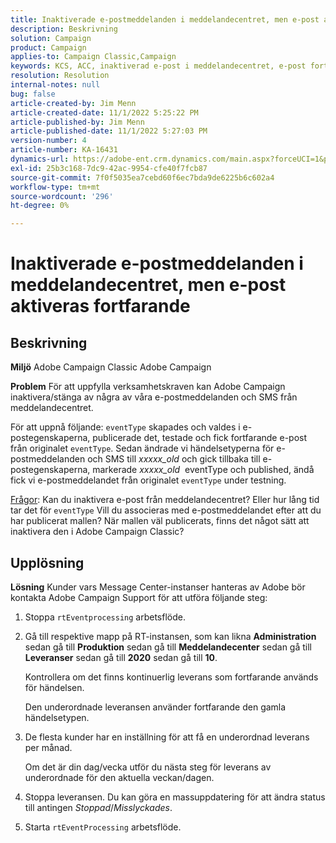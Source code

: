 ```yaml
---
title: Inaktiverade e-postmeddelanden i meddelandecentret, men e-post aktiveras fortfarande
description: Beskrivning
solution: Campaign
product: Campaign
applies-to: Campaign Classic,Campaign
keywords: KCS, ACC, inaktiverad e-post i meddelandecentret, e-post fortfarande utlöses, Adobe Campaign Classic, Adobe Campaign, felsökning
resolution: Resolution
internal-notes: null
bug: false
article-created-by: Jim Menn
article-created-date: 11/1/2022 5:25:22 PM
article-published-by: Jim Menn
article-published-date: 11/1/2022 5:27:03 PM
version-number: 4
article-number: KA-16431
dynamics-url: https://adobe-ent.crm.dynamics.com/main.aspx?forceUCI=1&pagetype=entityrecord&etn=knowledgearticle&id=ded77429-0a5a-ed11-9561-6045bd006a22
exl-id: 25b3c168-7dc9-42ac-9954-cfe40f7fcb87
source-git-commit: 7f0f5035ea7cebd60f6ec7bda9de6225b6c602a4
workflow-type: tm+mt
source-wordcount: '296'
ht-degree: 0%

---
```


# Inaktiverade e-postmeddelanden i meddelandecentret, men e-post aktiveras fortfarande

## Beskrivning


<b>Miljö</b>
Adobe Campaign Classic Adobe Campaign

<b>Problem</b>
För att uppfylla verksamhetskraven kan Adobe Campaign inaktivera/stänga av några av våra e-postmeddelanden och SMS från meddelandecentret.

För att uppnå följande: `eventType` skapades och valdes i e-postegenskaperna, publicerade det, testade och fick fortfarande e-post från originalet `eventType`.
Sedan ändrade vi händelsetyperna för e-postmeddelanden och SMS till *xxxxx_old* och gick tillbaka till e-postegenskaperna, markerade *xxxxx_old*  eventType och published, ändå fick vi e-postmeddelandet från originalet `eventType` under testning.

<u>Frågor</u>: Kan du inaktivera e-post från meddelandecentret?
Eller hur lång tid tar det för `eventType` Vill du associeras med e-postmeddelandet efter att du har publicerat mallen?
När mallen väl publicerats, finns det något sätt att inaktivera den i Adobe Campaign Classic?


## Upplösning


<b>Lösning</b>
Kunder vars Message Center-instanser hanteras av Adobe bör kontakta Adobe Campaign Support för att utföra följande steg:

1. Stoppa `rtEventprocessing` arbetsflöde.
2. Gå till respektive mapp på RT-instansen, som kan likna <b>Administration</b> sedan gå till <b>Produktion</b> sedan gå till <b>Meddelandecenter</b> sedan gå till <b>Leveranser</b> sedan gå till <b>2020</b> sedan gå till <b>10</b>.

   Kontrollera om det finns kontinuerlig leverans som fortfarande används för händelsen.

   Den underordnade leveransen använder fortfarande den gamla händelsetypen.
3. De flesta kunder har en inställning för att få en underordnad leverans per månad.

   Om det är din dag/vecka utför du nästa steg för leverans av underordnade för den aktuella veckan/dagen.
4. Stoppa leveransen. Du kan göra en massuppdatering för att ändra status till antingen *Stoppad*/*Misslyckades*.
5. Starta `rtEventProcessing` arbetsflöde.

